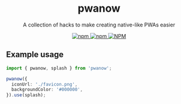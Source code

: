 <h1 align="center">pwanow</h1>

<p align="center">
A collection of hacks to make creating native-like PWAs easier
</p>

<p align="center">
<a href="https://npmjs.com/package/pwanow">
<img alt="npm" src="https://img.shields.io/npm/v/pwanow">
<img alt="npm" src="https://img.shields.io/npm/dw/pwanow">
<img alt="NPM" src="https://img.shields.io/npm/l/pwanow">
</a>
</p>

## Example usage

```ts
import { pwanow, splash } from 'pwanow';

pwanow({
  iconUrl: './favicon.png',
  backgroundColor: '#000000',
}).use(splash);
```
